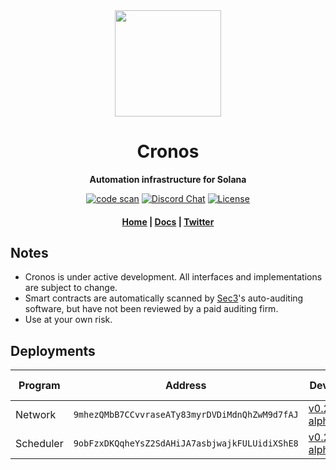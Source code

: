 <div align="center">
  <img height="170" src="https://user-images.githubusercontent.com/8634334/167159164-17b3b09a-ed1e-4768-b405-af9d423192c9.png?raw=true" />

  <h1>Cronos</h1>

  <p>
    <strong>Automation infrastructure for Solana</strong>
  </p>

  <p>
    <a href="https://github.com/cronos-so/cronos/actions/workflows/code-scan.yaml"><img alt="code scan" src="https://github.com/cronos-so/cronos/actions/workflows/code-scan.yaml/badge.svg?branch=main" /></a>
    <a href="https://discord.com/channels/889725689543143425"><img alt="Discord Chat" src="https://img.shields.io/discord/889725689543143425?color=blueviolet" /></a>
    <a href="https://www.gnu.org/licenses/agpl-3.0.en.html"><img alt="License" src="https://img.shields.io/github/license/cronos-so/cronos?color=turquoise" /></a>
  </p>

  <h4>
    <a href="https://cronos.so/">Home</a>
    <span> | </span>
    <a href="https://docs.cronos.so">Docs</a>
    <span> | </span>
    <a href="https://twitter.com/cronos_so">Twitter</a>
  </h4>  
</div>

## Notes

- Cronos is under active development. All interfaces and implementations are subject to change.
- Smart contracts are automatically scanned by [Sec3](https://www.sec3.dev/)'s auto-auditing software, but have not been reviewed by a paid auditing firm.
- Use at your own risk.

## Deployments

| Program | Address| Devnet | Testnet | Mainnet Beta |
| ------- | ------ | ------ | ------- | ------------ |
| Network | `9mhezQMbB7CCvvraseATy83myrDVDiMdnQhZwM9d7fAJ` | [v0.2.0-alpha6](https://explorer.solana.com/address/9mhezQMbB7CCvvraseATy83myrDVDiMdnQhZwM9d7fAJ?cluster=devnet) | TBA | TBA |
| Scheduler | `9obFzxDKQqheYsZ2SdAHiJA7asbjwajkFULUidiXShE8` | [v0.2.0-alpha6](https://explorer.solana.com/address/9obFzxDKQqheYsZ2SdAHiJA7asbjwajkFULUidiXShE8?cluster=devnet) | TBA | TBA |


